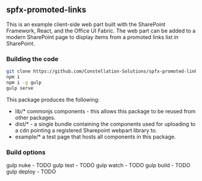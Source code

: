 ## spfx-promoted-links

This is an example client-side web part built with the SharePoint Framework, React, and the Office UI Fabric.  The web part can be added to a modern SharePoint page to display items from a promoted links list in SharePoint.

### Building the code

```bash
git clone https://github.com/Constellation-Solutions/spfx-promoted-links.git
npm i
npm i -g gulp
gulp serve
```

This package produces the following:

* lib/* commonjs components - this allows this package to be reused from other packages.
* dist/* - a single bundle containing the components used for uploading to a cdn pointing a registered Sharepoint webpart library to.
* example/* a test page that hosts all components in this package.

### Build options

gulp nuke - TODO
gulp test - TODO
gulp watch - TODO
gulp build - TODO
gulp deploy - TODO
